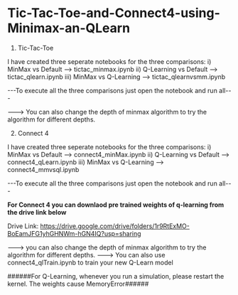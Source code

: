 # Tic-Tac-Toe-and-Connect4-using-Minimax-an-QLearn


1) Tic-Tac-Toe

I have created three seperate notebooks for the three comparisons:
i) MinMax vs Default  --> tictac_minmax.ipynb
ii) Q-Learning vs Default --> tictac_qlearn.ipynb
iii) MinMax vs Q-Learning --> tictac_qlearnvsmm.ipynb

---To execute all the three comparisons just open the notebook and run all---

---> You can also change the depth of minmax algorithm to try the algorithm for different depths.

2) Connect 4

I have created three seperate notebooks for the three comparisons:
i) MinMax vs Default --> connect4_minMax.ipynb
ii) Q-Learning vs Default --> connect4_qLearn.ipynb
iii) MinMax vs Q-Learning --> connect4_mmvsql.ipynb

---To execute all the three comparisons just open the notebook and run all---

******For Connect 4 you can downlaod pre trained weights of q-learning from the drive link below******

Drive Link: https://drive.google.com/drive/folders/1r9RtExMO-BoEamJFG1yhGHNWm-hGN4IQ?usp=sharing

---> you can also change the depth of minmax algorithm to try the algorithm for different depths.
---> You can also use connect4_qlTrain.ipynb to train your new Q-Learn model

######For Q-Learning, whenever you run a simulation, please restart the kernel. The weights cause MemoryError######
